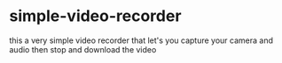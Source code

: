 # simple-video-recorder
this a very simple video recorder that let's you capture your camera and audio then stop and download the video
